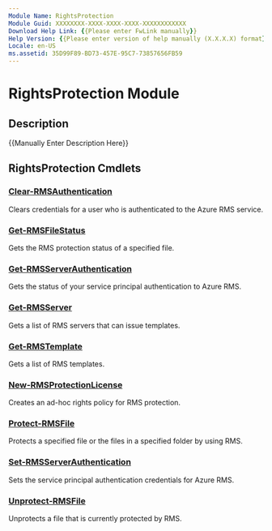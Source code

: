 ```yaml
---
Module Name: RightsProtection
Module Guid: XXXXXXXX-XXXX-XXXX-XXXX-XXXXXXXXXXXX
Download Help Link: {{Please enter FwLink manually}}
Help Version: {{Please enter version of help manually (X.X.X.X) format}}
Locale: en-US
ms.assetid: 35D99F89-BD73-457E-95C7-73857656FB59
---
```


# RightsProtection Module
## Description
{{Manually Enter Description Here}}

## RightsProtection Cmdlets
### [Clear-RMSAuthentication](.\Clear-RMSAuthentication.md)
Clears credentials for a user who is authenticated to the Azure RMS service.


### [Get-RMSFileStatus](.\Get-RMSFileStatus.md)
Gets the RMS protection status of a specified file.


### [Get-RMSServerAuthentication](.\Get-RMSServerAuthentication.md)
Gets the status of your service principal authentication to Azure RMS.


### [Get-RMSServer](.\Get-RMSServer.md)
Gets a list of RMS servers that can issue templates.


### [Get-RMSTemplate](.\Get-RMSTemplate.md)
Gets a list of RMS templates.


### [New-RMSProtectionLicense](.\New-RMSProtectionLicense.md)
Creates an ad-hoc rights policy for RMS protection.


### [Protect-RMSFile](.\Protect-RMSFile.md)
Protects a specified file or the files in a specified folder by using RMS.


### [Set-RMSServerAuthentication](.\Set-RMSServerAuthentication.md)
Sets the service principal authentication credentials for Azure RMS.


### [Unprotect-RMSFile](.\Unprotect-RMSFile.md)
Unprotects a file that is currently protected by RMS.



